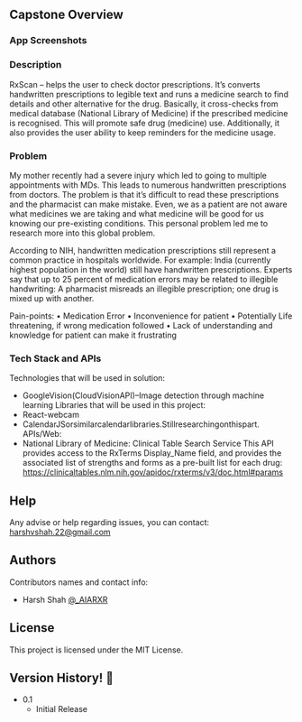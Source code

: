 ## Capstone Overview

### App Screenshots



### Description

RxScan – helps the user to check doctor prescriptions. It’s converts handwritten
prescriptions to legible text and runs a medicine search to find details and other
alternative for the drug. Basically, it cross-checks from medical database (National
Library of Medicine) if the prescribed medicine is recognised. This will promote safe
drug (medicine) use. Additionally, it also provides the user ability to keep reminders for
the medicine usage.

### Problem

My mother recently had a severe injury which led to going to multiple appointments
with MDs. This leads to numerous handwritten prescriptions from doctors. The problem
is that it’s difficult to read these prescriptions and the pharmacist can make mistake.
Even, we as a patient are not aware what medicines we are taking and what medicine
will be good for us knowing our pre-existing conditions. This personal problem led me
to research more into this global problem.

According to NIH, handwritten medication prescriptions still represent a common
practice in hospitals worldwide. For example: India (currently highest population in the
world) still have handwritten prescriptions. Experts say that up to 25 percent of
medication errors may be related to illegible handwriting: A pharmacist misreads an
illegible prescription; one drug is mixed up with another.

Pain-points:
• Medication Error
• Inconvenience for patient
• Potentially Life threatening, if wrong medication followed
• Lack of understanding and knowledge for patient can make it frustrating

### Tech Stack and APIs

Technologies that will be used in solution:
- GoogleVision(CloudVisionAPI)–Image detection through machine learning
Libraries that will be used in this project:
- React-webcam
- CalendarJSorsimilarcalendarlibraries.Stillresearchingonthispart.
APIs/Web:
- National Library of Medicine: Clinical Table Search Service
This API provides access to the RxTerms Display_Name field, and provides the associated list of strengths and forms as a pre-built list for each drug: https://clinicaltables.nlm.nih.gov/apidoc/rxterms/v3/doc.html#params

## Help

Any advise or help regarding issues, you can contact: harshvshah.22@gmail.com

## Authors

Contributors names and contact info:
* Harsh Shah [@_AIARXR](https://twitter.com/_AIARXR)

## License

This project is licensed under the MIT License.

## Version History! :tada:

* 0.1
    * Initial Release
